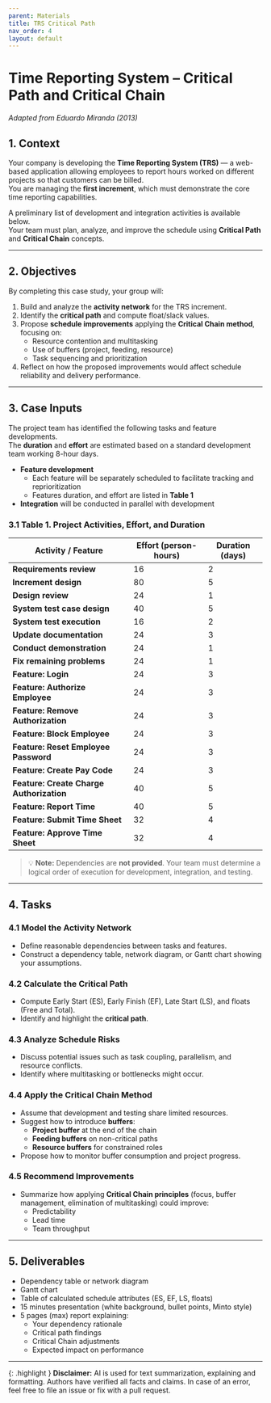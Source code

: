 ```yaml
---
parent: Materials
title: TRS Critical Path
nav_order: 4
layout: default
---
```


# Time Reporting System – Critical Path and Critical Chain
_Adapted from Eduardo Miranda (2013)_

## 1. Context

Your company is developing the **Time Reporting System (TRS)** — a web-based application allowing employees to report hours worked on different projects so that customers can be billed.  
You are managing the **first increment**, which must demonstrate the core time reporting capabilities.

A preliminary list of development and integration activities is available below.  
Your team must plan, analyze, and improve the schedule using **Critical Path** and **Critical Chain** concepts.

---

## 2. Objectives

By completing this case study, your group will:

1. Build and analyze the **activity network** for the TRS increment.
2. Identify the **critical path** and compute float/slack values.
3. Propose **schedule improvements** applying the **Critical Chain method**, focusing on:
    - Resource contention and multitasking
    - Use of buffers (project, feeding, resource)
    - Task sequencing and prioritization
4. Reflect on how the proposed improvements would affect schedule reliability and delivery performance.

---

## 3. Case Inputs

The project team has identified the following tasks and feature developments.  
The **duration** and **effort** are estimated based on a standard development team working 8-hour days.

- **Feature development**
    - Each feature will be separately scheduled to facilitate tracking and reprioritization
    - Features duration, and effort are listed in **Table 1**
- **Integration** will be conducted in parallel with development

### 3.1 Table 1. Project Activities, Effort, and Duration

| Activity / Feature                | Effort (person-hours) | Duration (days) |
|-----------------------------------|----------------------|-----------------|
| **Requirements review**           | 16                   | 2               |
| **Increment design**              | 80                   | 5               |
| **Design review**                 | 24                   | 1               |
| **System test case design**       | 40                   | 5               |
| **System test execution**         | 16                   | 2               |
| **Update documentation**          | 24                   | 3               |
| **Conduct demonstration**         | 24                   | 1               |
| **Fix remaining problems**        | 24                   | 1               |
| **Feature: Login**                | 24                   | 3               |
| **Feature: Authorize Employee**   | 24                   | 3               |
| **Feature: Remove Authorization** | 24                   | 3               |
| **Feature: Block Employee**       | 24                   | 3               |
| **Feature: Reset Employee Password** | 24                | 3               |
| **Feature: Create Pay Code**      | 24                   | 3               |
| **Feature: Create Charge Authorization** | 40            | 5               |
| **Feature: Report Time**          | 40                   | 5               |
| **Feature: Submit Time Sheet**    | 32                   | 4               |
| **Feature: Approve Time Sheet**   | 32                   | 4               |

> 💡 **Note:** Dependencies are **not provided**. Your team must determine a logical order of execution for development, integration, and testing.

---

## 4. Tasks

### 4.1 Model the Activity Network

- Define reasonable dependencies between tasks and features.
- Construct a dependency table, network diagram, or Gantt chart showing your assumptions.

### 4.2 Calculate the Critical Path

- Compute Early Start (ES), Early Finish (EF), Late Start (LS), and floats (Free and Total).
- Identify and highlight the **critical path**.

### 4.3 Analyze Schedule Risks

- Discuss potential issues such as task coupling, parallelism, and resource conflicts.
- Identify where multitasking or bottlenecks might occur.

### 4.4 Apply the Critical Chain Method

- Assume that development and testing share limited resources.
- Suggest how to introduce **buffers**:
    - **Project buffer** at the end of the chain
    - **Feeding buffers** on non-critical paths
    - **Resource buffers** for constrained roles
- Propose how to monitor buffer consumption and project progress.

### 4.5 Recommend Improvements

- Summarize how applying **Critical Chain principles** (focus, buffer management, elimination of multitasking) could improve:
    - Predictability
    - Lead time
    - Team throughput

---

## 5. Deliverables

- Dependency table or network diagram
- Gantt chart
- Table of calculated schedule attributes (ES, EF, LS, floats)
- 15 minutes presentation (white background, bullet points, Minto style)
- 5 pages (max) report explaining:
    - Your dependency rationale
    - Critical path findings
    - Critical Chain adjustments
    - Expected impact on performance

---

{: .highlight }
**Disclaimer:** AI is used for text summarization, explaining and formatting. Authors have verified all facts and claims. In case of an error, feel free to file an issue or fix with a pull request.